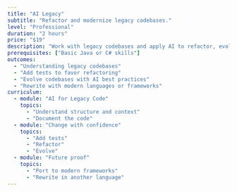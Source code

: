 ```yaml
---
title: "AI Legacy"
subtitle: "Refactor and modernize legacy codebases."
level: "Professional"
duration: "2 hours"
price: "$19"
description: "Work with legacy codebases and apply AI to refactor, evolve or even rewrite them."
prerequisites: ["Basic Java or C# skills"]
outcomes:
  - "Understanding legacy codebases"
  - "Add tests to favor refactoring"
  - "Evolve codebases with AI best practices"
  - "Rewrite with modern languages or frameworks"
curriculum:
  - module: "AI for Legacy Code"
    topics:
      - "Understand structure and context"
      - "Document the code"
  - module: "Change with confidence"
    topics:
      - "Add tests"
      - "Refactor"
      - "Evolve"
  - module: "Future proof"
    topics:
      - "Port to modern frameworks"
      - "Rewrite in another language"
---
```


